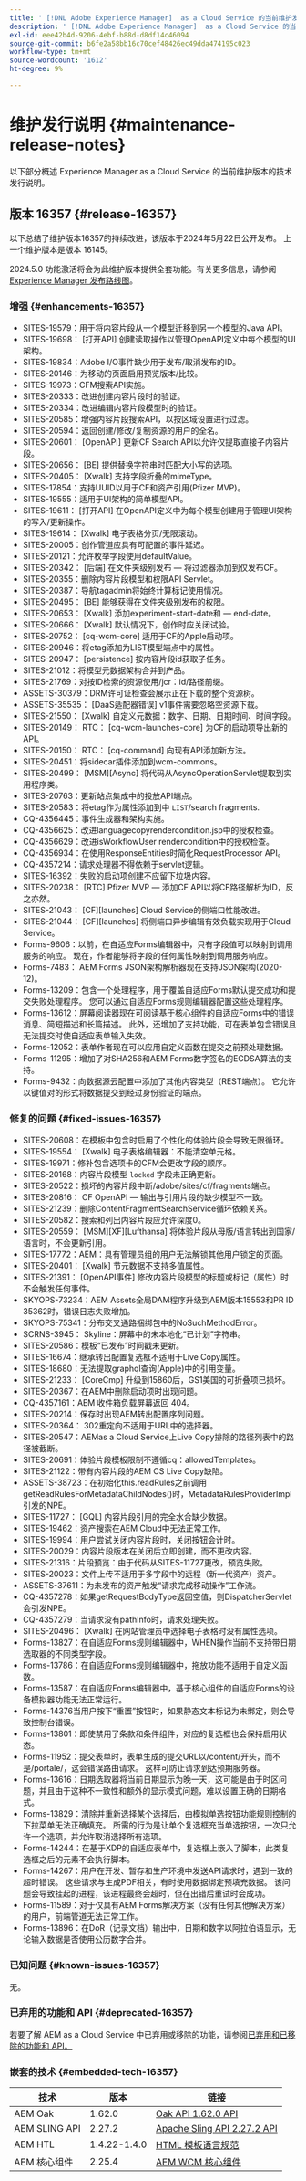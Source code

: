 ```yaml
---
title: ' [!DNL Adobe Experience Manager]  as a Cloud Service 的当前维护发行说明。'
description: ' [!DNL Adobe Experience Manager]  as a Cloud Service 的当前维护发行说明。'
exl-id: eee42b4d-9206-4ebf-b88d-d8df14c46094
source-git-commit: b6fe2a58bb16c70cef48426ec49dda474195c023
workflow-type: tm+mt
source-wordcount: '1612'
ht-degree: 9%

---
```


# 维护发行说明 {#maintenance-release-notes}

以下部分概述 Experience Manager as a Cloud Service 的当前维护版本的技术发行说明。

## 版本 16357 {#release-16357}

以下总结了维护版本16357的持续改进，该版本于2024年5月22日公开发布。 上一个维护版本是版本 16145。

2024.5.0 功能激活将会为此维护版本提供全套功能。有关更多信息，请参阅[ Experience Manager 发布路线图](https://experienceleague.adobe.com/zh-hans/docs/experience-manager-release-information/aem-release-updates/update-releases-roadmap)。

### 增强 {#enhancements-16357}

* SITES-19579：用于将内容片段从一个模型迁移到另一个模型的Java API。
* SITES-19698： [打开API] 创建读取操作以管理OpenAPI定义中每个模型的UI架构。
* SITES-19834：Adobe I/O事件缺少用于发布/取消发布的ID。
* SITES-20146：为移动的页面启用预览版本/比较。
* SITES-19973：CFM搜索API实施。
* SITES-20333：改进创建内容片段时的验证。
* SITES-20334：改进编辑内容片段模型时的验证。
* SITES-20585：增强内容片段搜索API，以按区域设置进行过滤。
* SITES-20594：返回创建/修改/复制资源的用户的全名。
* SITES-20601： [OpenAPI] 更新CF Search API以允许仅提取直接子内容片段。
* SITES-20656： [BE] 提供替换字符串时匹配大小写的选项。
* SITES-20405： [Xwalk] 支持字段折叠的mimeType。
* SITES-17854：支持UUID以用于CF和资产引用(Pfizer MVP)。
* SITES-19555：适用于UI架构的简单模型API。
* SITES-19611： [打开API] 在OpenAPI定义中为每个模型创建用于管理UI架构的写入/更新操作。
* SITES-19614： [Xwalk] 电子表格分页/无限滚动。
* SITES-20005：创作管道应具有可配置的事件延迟。
* SITES-20121：允许枚举字段使用defaultValue。
* SITES-20342： [后端] 在文件夹级别发布 — 将过滤器添加到仅发布CF。
* SITES-20355：删除内容片段模型和权限API Servlet。
* SITES-20387：导航tagadmin将始终计算标记使用情况。
* SITES-20495： [BE] 能够获得在文件夹级别发布的权限。
* SITES-20653： [Xwalk] 添加experiment-start-date和 — end-date。
* SITES-20666： [Xwalk] 默认情况下，创作时应关闭试验。
* SITES-20752： [cq-wcm-core] 适用于CF的Apple启动项。
* SITES-20946：将etag添加为LIST模型端点中的属性。
* SITES-20947： [persistence] 按内容片段id获取子任务。
* SITES-21012：将模型元数据架构合并到产品。
* SITES-21769：对按ID检索的资源使用/jcr：id/路径前缀。
* ASSETS-30379：DRM许可证检查会展示正在下载的整个资源树。
* ASSETS-35535： [DaaS适配器错误] v1事件需要忽略空资源下载。
* SITES-21550： [Xwalk] 自定义元数据：数字、日期、日期时间、时间字段。
* SITES-20149： RTC： [cq-wcm-launches-core] 为CF的启动项导出新的API。
* SITES-20150： RTC： [cq-command] 向现有API添加新方法。
* SITES-20451：将sidecar插件添加到wcm-commons。
* SITES-20499： [MSM][Async] 将代码从AsyncOperationServlet提取到实用程序类。
* SITES-20763：更新站点集成中的投放API端点。
* SITES-20583：将etag作为属性添加到中 `LIST`/search fragments.
* CQ-4356445：事件生成器和架构实施。
* CQ-4356625：改进languagecopyrendercondition.jsp中的授权检查。
* CQ-4356629：改进isWorkflowUser rendercondition中的授权检查。
* CQ-4356934：在使用ResponseEntities时简化RequestProcessor API。
* CQ-4357214：请求处理器不得依赖于servlet逻辑。
* SITES-16392：失败的启动项创建不应留下垃圾内容。
* SITES-20238： [RTC] Pfizer MVP — 添加CF API以将CF路径解析为ID，反之亦然。
* SITES-21043： [CF][launches] Cloud Service的侧端口性能改进。
* SITES-21044： [CF][launches] 将侧端口异步编辑有效负载实现用于Cloud Service。
* Forms-9606：以前，在自适应Forms编辑器中，只有字段值可以映射到调用服务的响应。 现在，作者能够将字段的任何属性映射到调用服务响应。
* Forms-7483： AEM Forms JSON架构解析器现在支持JSON架构(2020-12)。
* Forms-13209：包含一个处理程序，用于覆盖自适应Forms默认提交成功和提交失败处理程序。 您可以通过自适应Forms规则编辑器配置这些处理程序。
* Forms-13612：屏幕阅读器现在可阅读基于核心组件的自适应Forms中的错误消息、简短描述和长篇描述。 此外，还增加了支持功能，可在表单包含错误且无法提交时使自适应表单输入失效。
* Forms-12052：表单作者现在可以应用自定义函数在提交之前预处理数据。
* Forms-11295：增加了对SHA256和AEM Forms数字签名的ECDSA算法的支持。
* Forms-9432：向数据源云配置中添加了其他内容类型（REST端点）。 它允许以键值对的形式将数据提交到经过身份验证的端点。

### 修复的问题 {#fixed-issues-16357}

* SITES-20608：在模板中包含时启用了个性化的体验片段会导致无限循环。
* SITES-19554： [Xwalk] 电子表格编辑器：不能清空单元格。
* SITES-19971：修补包含选项卡的CFM会更改字段的顺序。
* SITES-20168：内容片段模型 `locked` 字段未正确更新。
* SITES-20522：损坏的内容片段中断/adobe/sites/cf/fragments端点。
* SITES-20816： CF OpenAPI — 输出与引用片段的缺少模型不一致。
* SITES-21239：删除ContentFragmentSearchService循环依赖关系。
* SITES-20582：搜索和列出内容片段应允许深度0。
* SITES-20559： [MSM][XF][Lufthansa] 将体验片段从母版/语言转出到国家/语言时，不会更新引用。
* SITES-17772：AEM：具有管理员组的用户无法解锁其他用户锁定的页面。
* SITES-20401： [Xwalk] 节元数据不支持多值属性。
* SITES-21391： [OpenAPI事件] 修改内容片段模型的标题或标记（属性）时不会触发任何事件。
* SKYOPS-73234：AEM Assets全局DAM程序升级到AEM版本15553和PR ID 35362时，错误日志失败增加。
* SKYOPS-75341：分布交叉通路捆绑包中的NoSuchMethodError。
* SCRNS-3945： Skyline：屏幕中的未本地化“已计划”字符串。
* SITES-20586：模板“已发布”时间戳未更新。
* SITES-16674：继承转出配置复选框不适用于Live Copy属性。
* SITES-18680：无法提取graphql查询(Apple)中的引用变量。
* SITES-21233： [CoreCmp] 升级到15860后，GS1美国的可折叠项已损坏。
* SITES-20367：在AEM中删除启动项时出现问题。
* CQ-4357161：AEM 收件箱负载屏幕返回 404。
* SITES-20214：保存时出现AEM转出配置序列问题。
* SITES-20364： 302重定向不适用于URL中的选择器。
* SITES-20547：AEMas a Cloud Service上Live Copy排除的路径列表中的路径被截断。
* SITES-20691：体验片段模板限制不遵循cq：allowedTemplates。
* SITES-21122：带有内容片段的AEM CS Live Copy缺陷。
* ASSETS-38723：在初始化this.readRules之前调用getReadRulesForMetadataChildNodes()时，MetadataRulesProviderImpl引发的NPE。
* SITES-11727： [GQL] 内容片段引用的完全水合缺少数据。
* SITES-19462：资产搜索在AEM Cloud中无法正常工作。
* SITES-19994：用户尝试关闭内容片段时，关闭按钮会计时。
* SITES-20029：内容片段版本在关闭后立即创建，而不更改内容。
* SITES-21316：片段预览：由于代码从SITES-11727更改，预览失败。
* SITES-20023：文件上传不适用于多字段中的远程（新一代资产）资产。
* ASSETS-37611：为未发布的资产触发“请求完成移动操作”工作流。
* CQ-4357278：如果getRequestBodyType返回空值，则DispatcherServlet会引发NPE。
* CQ-4357279：当请求没有pathInfo时，请求处理失败。
* SITES-20496： [Xwalk] 在网站管理员中选择电子表格时没有属性选项。
* Forms-13827：在自适应Forms规则编辑器中，WHEN操作当前不支持带日期选取器的不同类型字段。
* Forms-13786：在自适应Forms规则编辑器中，拖放功能不适用于自定义函数。
* Forms-13587：在自适应Forms编辑器中，基于核心组件的自适应Forms的设备模拟器功能无法正常运行。
* Forms-14376当用户按下“重置”按钮时，如果静态文本标记为未绑定，则会导致控制台错误。
* Forms-13801：即使禁用了条款和条件组件，对应的复选框也会保持启用状态。
* Forms-11952：提交表单时，表单生成的提交URL以/content/开头，而不是/portale/，这会错误路由请求。 这样可防止请求到达预期服务器。
* Forms-13616：日期选取器将当前日期显示为晚一天，这可能是由于时区问题，并且由于这种不一致性和额外的显示模式问题，难以设置正确的日期格式。
* Forms-13829：清除并重新选择某个选择后，由模拟单选按钮功能规则控制的下拉菜单无法正确填充。 所需的行为是让单个复选框充当单选按钮，一次只允许一个选项，并允许取消选择所有选项。
* Forms-14244：在基于XDP的自适应表单中，复选框上嵌入了脚本，此类复选框之后的元素不会执行脚本。
* Forms-14267：用户在开发、暂存和生产环境中发送API请求时，遇到一致的超时错误。 这些请求与生成PDF相关，有时使用数据绑定预填充数据。 该问题会导致挂起的进程，该进程最终会超时，但在出错后重试时会成功。
* Forms-11589：对于仅具有AEM Forms解决方案（没有任何其他解决方案）的用户，前端管道无法正常工作。
* Forms-13896：在DoR（记录文档）输出中，日期和数字以阿拉伯语显示，无论输入数据是否使用公历数字合并。

### 已知问题 {#known-issues-16357}

无。

### 已弃用的功能和 API {#deprecated-16357}

若要了解 AEM as a Cloud Service 中已弃用或移除的功能，请参阅[已弃用和已移除的功能和 API。](/help/release-notes/deprecated-removed-features.md)

### 嵌套的技术 {#embedded-tech-16357}

| 技术 | 版本 | 链接 |
|---|---|---|
| AEM Oak | 1.62.0 | [Oak API 1.62.0 API](https://www.javadoc.io/doc/org.apache.jackrabbit/oak-api/1.62.0/index.html) |
| AEM SLING API | 2.27.2 | [Apache Sling API 2.27.2 API](https://www.javadoc.io/doc/org.apache.sling/org.apache.sling.api/latest/index.html) |
| AEM HTL | 1.4.22-1.4.0 | [HTML 模板语言规范](https://github.com/adobe/htl-spec) |
| AEM 核心组件 | 2.25.4 | [AEM WCM 核心组件](https://github.com/adobe/aem-core-wcm-components) |
